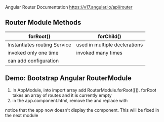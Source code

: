 Angular Router Documentation https://v17.angular.io/api/router

## Router Module Methods

| forRoot()                    | forChild()                    |
|------------------------------|-------------------------------|
| Instantiates routing Service | used in multiple declerations |
| invoked only one time        | invoked many times            |
 |  can add configuration      |

## Demo: Bootstrap Angular RouterModule

1. In AppModule, into import array add RouterModule.forRoot([]).  forRoot takes an array of routes and it is currently empty 
2. in the app.component.html, remove the <app-home> and replace with <router-outlet>

notice that the app now doesn't display the <app-home> component.  This will be fixed in the next module


